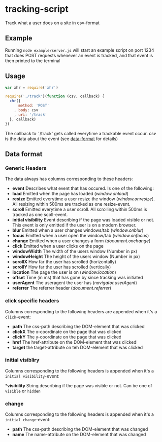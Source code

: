 # tracking-script

Track what a user does on a site in csv-format

## Example

Running `node example/server.js` will start an example script on port 1234 that does POST requests whenever an event is tracked, and that event is then printed to the terminal

## Usage

```js
var xhr = require('xhr')

require('./track')(function (csv, callback) {
  xhr({
      method: 'POST'
    , body: csv
    , uri: '/track'
  }, callback)
})
```

The callback to './track' gets called everytime a trackable event occur. _csv_ is the data about the event (see [data-format](#data-format) for details)

## Data format

### Generic Headers

The data always has columns corresponding to these headers:

* __event__ Describes what event that has occured. Is one of the following:
 * __load__ Emitted when the page has loaded (_window.onload_)
 * __resize__ Emitted everytime a user resize the window (_window.onresize_). All resizing within 500ms are tracked as one resize-event.
 * __scroll__ Emitted everytime a user scroll. All scrolling within 500ms is tracked as one scoll-event.
 * __initial visibility__ Event describing if the page was loaded visible or not. This event is only emitted if the user is on a modern browser.
 * __blur__ Emitted when a user changes windows/tab (_window.onblur_)
 * __focus__ Emitted when a user open the window/tab (_window.onfocus_)
 * __change__ Emitted when a user changes a form (_document.onchange_)
 * __click__ Emitted when a user clicks on the page
* __windowWidth__ The width of the users window (Number in px)
* __windowHeight__ The height of the users window (Number in px)
* __scrollX__ How far the user has scrolled (horizontally)
* __scrollY__ How far the user has scrolled (vertically)
* __location__ The page the user is on (_window.location_)
* __offset__ Time (in ms) that has gone by since tracking was initiated
* __userAgent__ The useragent the user has (_navigator.userAgent_)
* __referrer__ The referrer header (_document.referrer_)

### click specific headers

Columns corresponding to the following headers are appended when it's a `click`-event:

* __path__ The css-path describing the DOM-element that was clicked
* __clickX__ The x-coordinate on the page that was clicked
* __clickY__ The y-coordinate on the page that was clicked
* __href__ The href-attribute on the DOM-element that was clicked
* __target__ the target-attribute on teh DOM-element that was clicked

### initial visibliry

Columns corresponding to the following headers is appended when it's a `initial visibility`-event:

*__visibility__ String describing if the page was visible or not. Can be one of `visible` or `hidden`

### change

Columns corresponding to the following headers is appended when it's a `initial change`-event:

* __path__ The css-path describing the DOM-element that was changed
* __name__ The name-attribute on the DOM-element that was changed